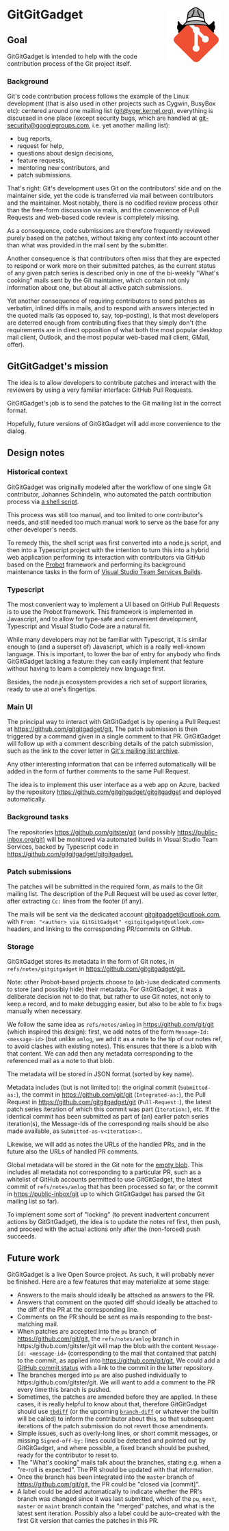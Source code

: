 # GitGitGadget <img alt="logo" width="128px" align="right" src="images/gitgitgadget.png">

## Goal

GitGitGadget is intended to help with the code contribution process of the Git
project itself.

### Background

Git's code contribution process follows the example of the Linux development
(that is also used in other projects such as Cygwin, BusyBox etc): centered
around one mailing list ([git@vger.kernel.org](mailto:git@vger.kernel.org)),
everything is discussed in one place (except security bugs, which are handled at
[git-security@googlegroups.com](mailto:git-security@googlegroups.com), i.e. yet
another mailing list):

- bug reports,
- request for help,
- questions about design decisions,
- feature requests,
- mentoring new contributors, and
- patch submissions.

That's right: Git's development uses Git on the contributors' side and on the
maintainer side, yet the code is transferred via mail between contributors and
the maintainer. Most notably, there is no codified review process other than the
free-form discussion via mails, and the convenience of Pull Requests and
web-based code review is completely missing.

As a consequence, code submissions are therefore frequently reviewed purely
based on the patches, without taking any context into account other than what
was provided in the mail sent by the submitter.

Another consequence is that contributors often miss that they are expected to
respond or work more on their submitted patches, as the current status of any
given patch series is described only in one of the bi-weekly "What's cooking"
mails sent by the Git maintainer, which contain not only information about one,
but about all active patch submissions.

Yet another consequence of requiring contributors to send patches as verbatim,
inlined diffs in mails, and to respond with answers interjected in the quoted
mails (as opposed to, say, top-posting), is that most developers are deterred
enough from contributing fixes that they simply don't (the requirements are in
direct opposition of what both the most popular desktop mail client, Outlook,
and the most popular web-based mail client, GMail, offer).

## GitGitGadget's mission

The idea is to allow developers to contribute patches and interact with the
reviewers by using a very familiar interface: GitHub Pull Requests.

GitGitGadget's job is to send the patches to the Git mailing list in the correct
format.

Hopefully, future versions of GitGitGadget will add more convenience to the dialog.

## Design notes

### Historical context

GitGitGadget was originally modeled after the workflow of one single Git
contributor, Johannes Schindelin, who automated the patch contribution process
via [a shell script](https://github.com/dscho/mail-patch-series).

This process was still too manual, and too limited to one contributor's needs,
and still needed too much manual work to serve as the base for any other
developer's needs.

To remedy this, the shell script was first converted into a node.js script, and
then into a Typescript project with the intention to turn this into a hybrid web
application performing its interaction with contributors via GitHub based on the
[Probot](https://probot.github.io) framework and performing its background
maintenance tasks in the form of [Visual Studio Team Services
Builds](https://docs.microsoft.com/en-us/vsts/build-release/index?view=vsts).

### Typescript

The most convenient way to implement a UI based on GitHub Pull Requests is to
use the Probot framework. This framework is implemented in Javascript, and to
allow for type-safe and convenient development, Typescript and Visual Studio
Code are a natural fit.

While many developers may not be familiar with Typescript, it is similar enough
to (and a superset of) Javascript, which is a really well-known language. This
is important, to lower the bar of entry for anybody who finds GitGitGadget
lacking a feature: they can easily implement that feature without having to
learn a completely new language first.

Besides, the node.js ecosystem provides a rich set of support libraries, ready
to use at one's fingertips.

### Main UI

The principal way to interact with GitGitGadget is by opening a Pull Request at
<https://github.com/gitgitgadget/git.> The patch submission is then triggered by
a command given in a single comment to that PR. GitGitGadget will follow up with
a comment describing details of the patch submission, such as the link to the
cover letter in [Git's mailing list archive](https://public-inbox.org/git).

Any other interesting information that can be inferred automatically will be
added in the form of further comments to the same Pull Request.

The idea is to implement this user interface as a web app on Azure, backed by
the repository <https://github.com/gitgitgadget/gitgitgadget> and deployed
automatically.

### Background tasks

The repositories <https://github.com/gitster/git> (and possibly
<https://public-inbox.org/git)> will be monitored via automated builds in Visual
Studio Team Services, backed by Typescript code in
<https://github.com/gitgitgadget/gitgitgadget.>

### Patch submissions

The patches will be submitted in the required form, as mails to the Git mailing
list. The description of the Pull Request will be used as cover letter, after
extracting `Cc:` lines from the footer (if any).

The mails will be sent via the dedicated account gitgitgadget@outlook.com, with
`From: "<author> via GitGitGadget" <gitgitgadget@outlook.com>` headers, and
linking to the corresponding PR/commits on GitHub.

### Storage

GitGitGadget stores its metadata in the form of Git notes, in
`refs/notes/gitgitgadget` in <https://github.com/gitgitgadget/git.>

Note: other Probot-based projects choose to (ab-)use dedicated comments to store
(and possibly hide) their metadata. For GitGitGadget, it was a deliberate
decision not to do that, but rather to use Git notes, not only to keep a record,
and to make debugging easier, but also to be able to fix bugs manually when
necessary.

We follow the same idea as `refs/notes/amlog` in <https://github.com/git/git>
(which inspired this design): first, we add notes of the form
`Message-Id: <message-id>` (but unlike `amlog`, we add it as a note to the tip
of our notes ref, to avoid clashes with existing notes). This ensures that there
is a blob with that content. We can add then any metadata corresponding to the
referenced mail as a note to that blob.

The metadata will be stored in JSON format (sorted by key name).

Metadata includes (but is not limited to): the original commit
(`Submitted-as:`), the commit in <https://github.com/git/git> (`Integrated-as:`),
the Pull Request in <https://github.com/gitgitgadget/git> (`Pull-Request:`), the
latest patch series iteration of which this commit was part (`Iteration:`), etc.
If the identical commit has been submitted as part of (an) earlier patch series
iteration(s), the Message-Ids of the corresponding mails should be also made
available, as `Submitted-as-v<iteration>:`.

Likewise, we will add as notes the URLs of the handled PRs, and in the future
also the URLs of handled PR comments.

Global metadata will be stored in the Git note for the [empty
blob](https://github.com/git/git/blob/v2.17.0/cache.h#L1026-L1027). This
includes all metadata not corresponding to a particular PR, such as a whitelist
of GitHub accounts permitted to use GitGitGadget, the latest commit of
`refs/notes/amlog` that has been processed so far, or the commit in
<https://public-inbox/git> up to which GitGitGadget has parsed the Git mailing
list so far).

To implement some sort of "locking" (to prevent inadvertent concurrent actions
by GitGitGadget), the idea is to update the notes ref first, then push, and
proceed with the actual actions only after the (non-forced) push succeeds.

## Future work

GitGitGadget is a live Open Source project. As such, it will probably never be
finished. Here are a few features that may materialize at some stage:

- Answers to the mails should ideally be attached as answers to the PR.
- Answers that comment on the quoted diff should ideally be attached to the diff
  of the PR at the corresponding line.
- Comments on the PR should be sent as mails responding to the best-matching
  mail.
- When patches are accepted into the `pu` branch of
  <https://github.com/git/git,> the `refs/notes/amlog` branch in
  https:/github.com/gitster/git will map the blob with the content `Message-Id:
  <message-id>` (corresponding to the mail that contained that patch) to the
  commit, as applied into <https://github.com/git/git.> We could add a [GitHub
  commit status](https://developer.github.com/v3/repos/statuses/) with a link to
  the commit in the latter repository.
- The branches merged into `pu` are also pushed individually to
  https:/github.com/gitster/git. We will want to add a comment to the PR every
  time this branch is pushed.
- Sometimes, the patches are amended before they are applied. In these cases, it
  is really helpful to know about that, therefore GitGitGadget should use
  [`tbdiff`](https://github.com/trast/tbdiff) (or the upcoming
  [`branch-diff`](https://public-inbox.org/git/cover.1525361419.git.johannes.schindelin@gmx.de/)
  or whatever the builtin will be called) to inform the contributor about this,
  so that subsequent iterations of the patch submission do not revert those
  amendments.
- Simple issues, such as overly-long lines, or short commit messages, or missing
  `Signed-off-by:` lines could be detected and pointed out by GitGitGadget, and
  where possible, a fixed branch should be pushed, ready for the contributor to
  reset to.
- The "What's cooking" mails talk about the branches, stating e.g. when a
  "re-roll is expected". The PR should be updated with that information.
- Once the branch has been integrated into the `master` branch of
  <https://github.com/git/git,> the PR could be "closed via [commit]".
- A label could be added automatically to indicate whether the PR's branch
  was changed since it was last submitted, which of the `pu`, `next`,
  `master` or `maint` branch contain the "merged" patches, and what is the
  latest sent iteration. Possibly also a label could be auto-created with the
  first Git version that carries the patches in this PR.
